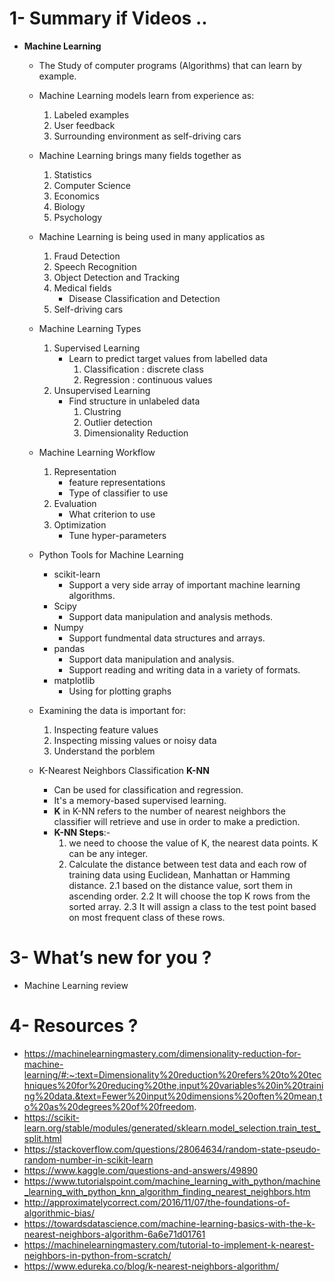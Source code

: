 # 1- Summary if Videos ..

   - **Machine Learning**
       - The Study of computer programs (Algorithms) that can learn by example.
       
       - Machine Learning models learn from experience as:
         1. Labeled examples
         2. User feedback
         3. Surrounding environment as self-driving cars
         
       - Machine Learning brings many fields together as
         1. Statistics
         2. Computer Science
         3. Economics
         4. Biology
         5. Psychology  
         
       - Machine Learning is being used in many applicatios as 
         1. Fraud Detection
         2. Speech Recognition
         3. Object Detection and Tracking
         4. Medical fields
            - Disease Classification and Detection
         5. Self-driving cars
         
       - Machine Learning Types
       
         1. Supervised Learning
            - Learn to predict target values from labelled data 
              1. Classification : discrete class
              2. Regression : continuous values
         2. Unsupervised Learning  
            - Find structure in unlabeled data
              1. Clustring
              2. Outlier detection
              3. Dimensionality Reduction  
              
       - Machine Learning Workflow
         1. Representation
            - feature representations
            - Type of classifier to use
         2. Evaluation
            - What criterion to use
         3. Optimization
            - Tune hyper-parameters     
            
       - Python Tools for Machine Learning
         - scikit-learn
           - Support a very side array of important machine learning algorithms.
         - Scipy
           - Support data manipulation and analysis methods.
         - Numpy
           - Support fundmental data structures and arrays.
         - pandas
           - Support data manipulation and analysis. 
           - Support reading and writing data in a variety of formats.   
         - matplotlib 
           - Using for plotting graphs    
                       
       - Examining the data is important for:
         1. Inspecting feature values
         2. Inspecting missing values or noisy data
         3. Understand the porblem
         
       - K-Nearest Neighbors Classification **K-NN**  
         - Can be used for classification and regression.
         - It's a memory-based supervised learning.
         - **K** in K-NN refers to the number of nearest neighbors the classifier will retrieve and use in order to make a prediction.
         - **K-NN Steps**:-
             1. we need to choose the value of K, the nearest data points. K can be any integer.
             2. Calculate the distance between test data and each row of training data using Euclidean, Manhattan or Hamming distance.
                2.1 based on the distance value, sort them in ascending order.
                2.2 It will choose the top K rows from the sorted array.
                2.3 It will assign a class to the test point based on most frequent class of these rows.
   

# 3- What’s new for you ?

   - Machine Learning review 

# 4- Resources ? 

   - https://machinelearningmastery.com/dimensionality-reduction-for-machine-learning/#:~:text=Dimensionality%20reduction%20refers%20to%20techniques%20for%20reducing%20the,input%20variables%20in%20training%20data.&text=Fewer%20input%20dimensions%20often%20mean,to%20as%20degrees%20of%20freedom.
   - https://scikit-learn.org/stable/modules/generated/sklearn.model_selection.train_test_split.html
   - https://stackoverflow.com/questions/28064634/random-state-pseudo-random-number-in-scikit-learn
   - https://www.kaggle.com/questions-and-answers/49890
   - https://www.tutorialspoint.com/machine_learning_with_python/machine_learning_with_python_knn_algorithm_finding_nearest_neighbors.htm
   - http://approximatelycorrect.com/2016/11/07/the-foundations-of-algorithmic-bias/
   - https://towardsdatascience.com/machine-learning-basics-with-the-k-nearest-neighbors-algorithm-6a6e71d01761
   - https://machinelearningmastery.com/tutorial-to-implement-k-nearest-neighbors-in-python-from-scratch/
   - https://www.edureka.co/blog/k-nearest-neighbors-algorithm/
